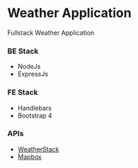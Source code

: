 # Weather Application
Fullstack Weather Application

### BE Stack
- NodeJs
- ExpressJs

### FE Stack
- Handlebars
- Bootstrap 4

### APIs
- [WeatherStack](https://weatherstack.com/)
- [Mapbox](https://www.mapbox.com/)
